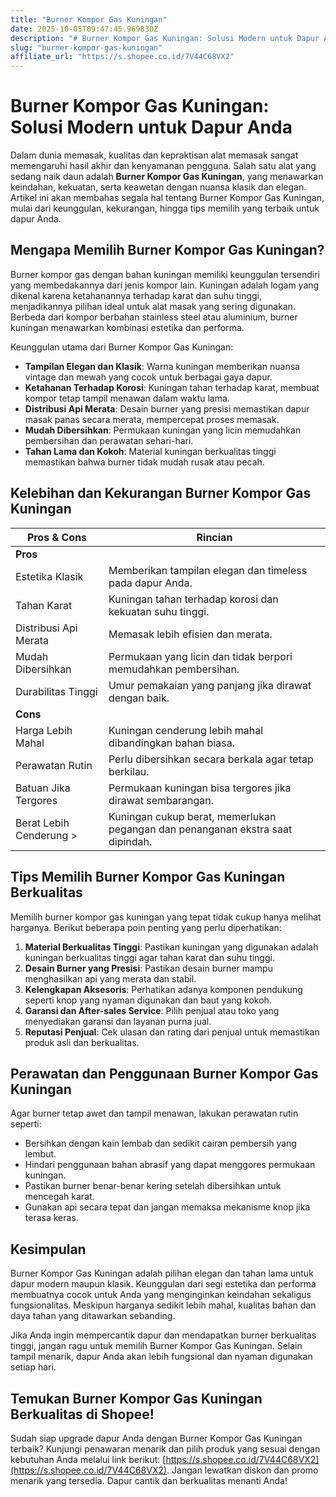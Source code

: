 ```yaml
---
title: "Burner Kompor Gas Kuningan"
date: 2025-10-05T09:47:45.969830Z
description: "# Burner Kompor Gas Kuningan: Solusi Modern untuk Dapur Anda..."
slug: "burner-kompor-gas-kuningan"
affiliate_url: "https://s.shopee.co.id/7V44C68VX2"
---
```

# Burner Kompor Gas Kuningan: Solusi Modern untuk Dapur Anda

Dalam dunia memasak, kualitas dan kepraktisan alat memasak sangat memengaruhi hasil akhir dan kenyamanan pengguna. Salah satu alat yang sedang naik daun adalah **Burner Kompor Gas Kuningan**, yang menawarkan keindahan, kekuatan, serta keawetan dengan nuansa klasik dan elegan. Artikel ini akan membahas segala hal tentang Burner Kompor Gas Kuningan, mulai dari keunggulan, kekurangan, hingga tips memilih yang terbaik untuk dapur Anda.

## Mengapa Memilih Burner Kompor Gas Kuningan?

Burner kompor gas dengan bahan kuningan memiliki keunggulan tersendiri yang membedakannya dari jenis kompor lain. Kuningan adalah logam yang dikenal karena ketahanannya terhadap karat dan suhu tinggi, menjadikannya pilihan ideal untuk alat masak yang sering digunakan. Berbeda dari kompor berbahan stainless steel atau aluminium, burner kuningan menawarkan kombinasi estetika dan performa.

Keunggulan utama dari Burner Kompor Gas Kuningan:

- **Tampilan Elegan dan Klasik**: Warna kuningan memberikan nuansa vintage dan mewah yang cocok untuk berbagai gaya dapur.
- **Ketahanan Terhadap Korosi**: Kuningan tahan terhadap karat, membuat kompor tetap tampil menawan dalam waktu lama.
- **Distribusi Api Merata**: Desain burner yang presisi memastikan dapur masak panas secara merata, mempercepat proses memasak.
- **Mudah Dibersihkan**: Permukaan kuningan yang licin memudahkan pembersihan dan perawatan sehari-hari.
- **Tahan Lama dan Kokoh**: Material kuningan berkualitas tinggi memastikan bahwa burner tidak mudah rusak atau pecah.

## Kelebihan dan Kekurangan Burner Kompor Gas Kuningan

| **Pros & Cons** | **Rincian** |
|-----------------|--------------|
| **Pros** |  |
| Estetika Klasik | Memberikan tampilan elegan dan timeless pada dapur Anda. |
| Tahan Karat | Kuningan tahan terhadap korosi dan kekuatan suhu tinggi. |
| Distribusi Api Merata | Memasak lebih efisien dan merata. |
| Mudah Dibersihkan | Permukaan yang licin dan tidak berpori memudahkan pembersihan. |
| Durabilitas Tinggi | Umur pemakaian yang panjang jika dirawat dengan baik. |
| **Cons** |  |
| Harga Lebih Mahal | Kuningan cenderung lebih mahal dibandingkan bahan biasa. |
| Perawatan Rutin | Perlu dibersihkan secara berkala agar tetap berkilau. |
| Batuan Jika Tergores | Permukaan kuningan bisa tergores jika dirawat sembarangan. |
| Berat Lebih Cenderung > | Kuningan cukup berat, memerlukan pegangan dan penanganan ekstra saat dipindah. |

## Tips Memilih Burner Kompor Gas Kuningan Berkualitas

Memilih burner kompor gas kuningan yang tepat tidak cukup hanya melihat harganya. Berikut beberapa poin penting yang perlu diperhatikan:

1. **Material Berkualitas Tinggi**: Pastikan kuningan yang digunakan adalah kuningan berkualitas tinggi agar tahan karat dan suhu tinggi.
2. **Desain Burner yang Presisi**: Pastikan desain burner mampu menghasilkan api yang merata dan stabil.
3. **Kelengkapan Aksesoris**: Perhatikan adanya komponen pendukung seperti knop yang nyaman digunakan dan baut yang kokoh.
4. **Garansi dan After-sales Service**: Pilih penjual atau toko yang menyediakan garansi dan layanan purna jual.
5. **Reputasi Penjual**: Cek ulasan dan rating dari penjual untuk memastikan produk asli dan berkualitas.

## Perawatan dan Penggunaan Burner Kompor Gas Kuningan

Agar burner tetap awet dan tampil menawan, lakukan perawatan rutin seperti:

- Bersihkan dengan kain lembab dan sedikit cairan pembersih yang lembut.
- Hindari penggunaan bahan abrasif yang dapat menggores permukaan kuningan.
- Pastikan burner benar-benar kering setelah dibersihkan untuk mencegah karat.
- Gunakan api secara tepat dan jangan memaksa mekanisme knop jika terasa keras.

## Kesimpulan

Burner Kompor Gas Kuningan adalah pilihan elegan dan tahan lama untuk dapur modern maupun klasik. Keunggulan dari segi estetika dan performa membuatnya cocok untuk Anda yang menginginkan keindahan sekaligus fungsionalitas. Meskipun harganya sedikit lebih mahal, kualitas bahan dan daya tahan yang ditawarkan sebanding.

Jika Anda ingin mempercantik dapur dan mendapatkan burner berkualitas tinggi, jangan ragu untuk memilih Burner Kompor Gas Kuningan. Selain tampil menarik, dapur Anda akan lebih fungsional dan nyaman digunakan setiap hari.

## Temukan Burner Kompor Gas Kuningan Berkualitas di Shopee!

Sudah siap upgrade dapur Anda dengan Burner Kompor Gas Kuningan terbaik? Kunjungi penawaran menarik dan pilih produk yang sesuai dengan kebutuhan Anda melalui link berikut: [https://s.shopee.co.id/7V44C68VX2](https://s.shopee.co.id/7V44C68VX2). Jangan lewatkan diskon dan promo menarik yang tersedia. Dapur cantik dan berkualitas menanti Anda!